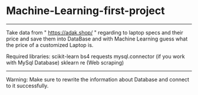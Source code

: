 # Machine-Learning-first-project
********************************************************************************************
Take data from " https://adak.shop/ " regarding to laptop specs and their price and save them into DataBase and with Machine Learning guess what the price of a customized Laptop is.

Required libraries:
scikit-learn
bs4
requests
mysql.connector (if you work with MySql Database)
sklearn
re (Web scraping)
********************************************************************************************
Warning: Make sure to rewrite the information about Database and connect to it successfully.
